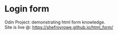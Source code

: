 # Login form
Odin Project: demonstrating html form knowledge. <br/>
Site is live @: https://shefroyrowe.github.io/html_form/
